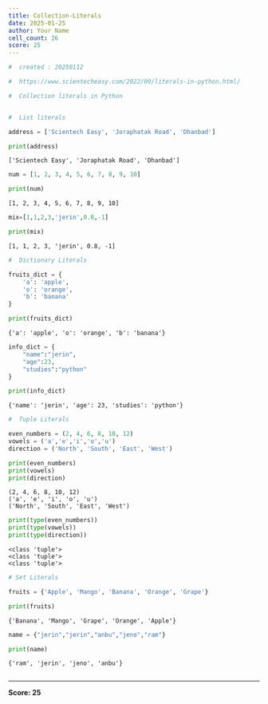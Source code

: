 ```yaml
---
title: Collection-Literals
date: 2025-01-25
author: Your Name
cell_count: 26
score: 25
---
```


```python
#  created : 20250112
```


```python
#  https://www.scientecheasy.com/2022/09/literals-in-python.html/
```


```python
#  Collection literals in Python
```


```python

```


```python
#  List literals

```


```python
address = ['Scientech Easy', 'Joraphatak Road', 'Dhanbad']

```


```python
print(address)
```

    ['Scientech Easy', 'Joraphatak Road', 'Dhanbad']



```python
num = [1, 2, 3, 4, 5, 6, 7, 8, 9, 10]
```


```python
print(num)
```

    [1, 2, 3, 4, 5, 6, 7, 8, 9, 10]



```python
mix=[1,1,2,3,'jerin',0.8,-1]
```


```python
print(mix)
```

    [1, 1, 2, 3, 'jerin', 0.8, -1]



```python
#  Dictionary Literals
```


```python
fruits_dict = {
    'a': 'apple',
    'o': 'orange',
    'b': 'banana'
}
```


```python
print(fruits_dict)
```

    {'a': 'apple', 'o': 'orange', 'b': 'banana'}



```python
info_dict = {
    "name":"jerin",
    "age":23,
    "studies":"python"
}
```


```python
print(info_dict)
```

    {'name': 'jerin', 'age': 23, 'studies': 'python'}



```python
#  Tuple Literals

```


```python
even_numbers = (2, 4, 6, 8, 10, 12)
vowels = ('a','e','i','o','u')
direction = ('North', 'South', 'East', 'West')

```


```python
print(even_numbers)
print(vowels)
print(direction)
```

    (2, 4, 6, 8, 10, 12)
    ('a', 'e', 'i', 'o', 'u')
    ('North', 'South', 'East', 'West')



```python
print(type(even_numbers))
print(type(vowels))
print(type(direction))
```

    <class 'tuple'>
    <class 'tuple'>
    <class 'tuple'>



```python
# Set Literals
```


```python
fruits = {'Apple', 'Mango', 'Banana', 'Orange', 'Grape'}

```


```python
print(fruits)
```

    {'Banana', 'Mango', 'Grape', 'Orange', 'Apple'}



```python
name = {"jerin","jerin","anbu","jeno","ram"}
```


```python
print(name)
```

    {'ram', 'jerin', 'jeno', 'anbu'}



```python

```


---
**Score: 25**
